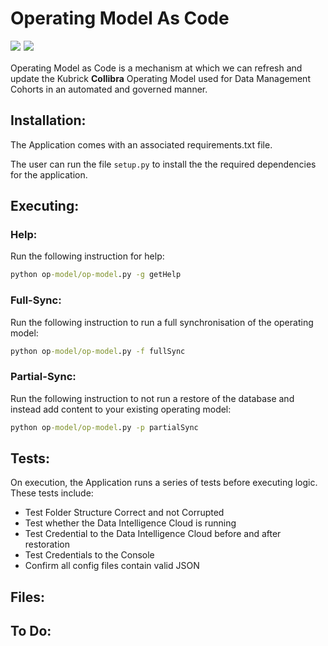 # Operating Model As Code 
<img 
    src="https://img.shields.io/badge/Python-3.9.0-blue.svg" style="padding-bottom: 5px; float: left; margin-right: 5px">

<img 
    src="https://img.shields.io/badge/Beta-0.1-red.svg" style="padding-bottom: 5px;">

Operating Model as Code is a mechanism at which we can refresh and update the Kubrick **Collibra** Operating Model used for Data Management Cohorts in an automated and governed manner.

## Installation:
The Application comes with an associated requirements.txt file.

The user can run the file `setup.py` to install the the required dependencies for the application.

## Executing:
### Help:
Run the following instruction for help:
```cmd
python op-model/op-model.py -g getHelp
```
### Full-Sync:
Run the following instruction to run a full synchronisation of the operating model:
```cmd
python op-model/op-model.py -f fullSync
```
### Partial-Sync:
Run the following instruction to not run a restore of the database and instead add content to your existing operating model:
```cmd
python op-model/op-model.py -p partialSync
```

## Tests:
On execution, the Application runs a series of tests before executing logic. These tests include:

* Test Folder Structure Correct and not Corrupted
* Test whether the Data Intelligence Cloud is running
* Test Credential to the Data Intelligence Cloud before and after restoration
* Test Credentials to the Console
* Confirm all config files contain valid JSON

## Files:


## To Do:

